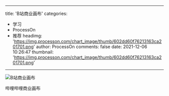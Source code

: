 
---
title: 'B站商业画布'
categories: 
 - 学习
 - ProcessOn
 - 推荐
headimg: 'https://img.processon.com/chart_image/thumb/602dd60f76213163ca201701.png'
author: ProcessOn
comments: false
date: 2021-12-06 10:26:47
thumbnail: 'https://img.processon.com/chart_image/thumb/602dd60f76213163ca201701.png'
---

<div>   
<img class="thumb" alt="B站商业画布" src="https://img.processon.com/chart_image/thumb/602dd60f76213163ca201701.png" referrerpolicy="no-referrer">
<p>哔哩哔哩商业画布</p>  
</div>
            